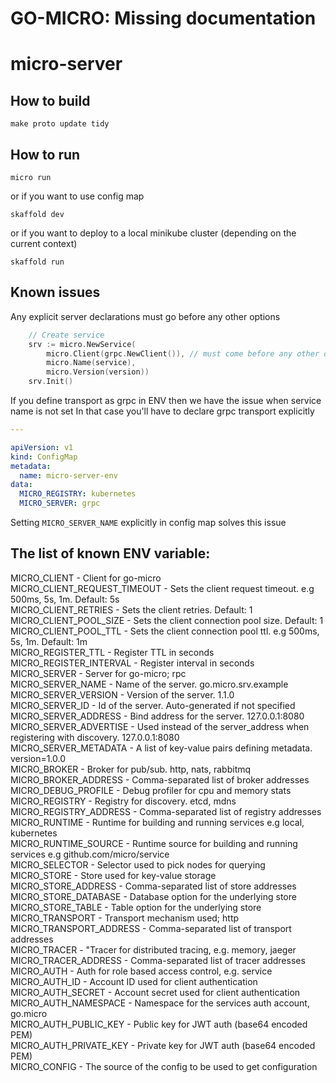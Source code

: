 # GO-MICRO: Missing documentation

# micro-server


## How to build

```shell
make proto update tidy
```

## How to run

```shell
micro run
```

or if you want to use config map

```shell
skaffold dev
```

or if you want to deploy to a local minikube cluster (depending on the current context)

```shell
skaffold run
```

## Known issues

Any explicit server declarations must go before any other options

```go
	// Create service
	srv := micro.NewService(
		micro.Client(grpc.NewClient()), // must come before any other options
		micro.Name(service),
		micro.Version(version))
	srv.Init()
```

If you define transport as grpc in ENV then we have the issue when service name is not set
In that case you'll have to declare grpc transport explicitly

```yaml
---

apiVersion: v1
kind: ConfigMap
metadata:
  name: micro-server-env
data:
  MICRO_REGISTRY: kubernetes
  MICRO_SERVER: grpc

```

Setting `MICRO_SERVER_NAME` explicitly in config map solves this issue

## The list of known ENV variable:

MICRO_CLIENT - Client for go-micro  
MICRO_CLIENT_REQUEST_TIMEOUT - Sets the client request timeout. e.g 500ms, 5s, 1m. Default: 5s  
MICRO_CLIENT_RETRIES - Sets the client retries. Default: 1  
MICRO_CLIENT_POOL_SIZE - Sets the client connection pool size. Default: 1  
MICRO_CLIENT_POOL_TTL - Sets the client connection pool ttl. e.g 500ms, 5s, 1m. Default: 1m  
MICRO_REGISTER_TTL - Register TTL in seconds  
MICRO_REGISTER_INTERVAL - Register interval in seconds  
MICRO_SERVER - Server for go-micro; rpc  
MICRO_SERVER_NAME - Name of the server. go.micro.srv.example  
MICRO_SERVER_VERSION - Version of the server. 1.1.0  
MICRO_SERVER_ID - Id of the server. Auto-generated if not specified  
MICRO_SERVER_ADDRESS - Bind address for the server. 127.0.0.1:8080  
MICRO_SERVER_ADVERTISE - Used instead of the server_address when registering with discovery. 127.0.0.1:8080  
MICRO_SERVER_METADATA - A list of key-value pairs defining metadata. version=1.0.0  
MICRO_BROKER - Broker for pub/sub. http, nats, rabbitmq  
MICRO_BROKER_ADDRESS - Comma-separated list of broker addresses  
MICRO_DEBUG_PROFILE - Debug profiler for cpu and memory stats  
MICRO_REGISTRY - Registry for discovery. etcd, mdns  
MICRO_REGISTRY_ADDRESS - Comma-separated list of registry addresses  
MICRO_RUNTIME - Runtime for building and running services e.g local, kubernetes  
MICRO_RUNTIME_SOURCE - Runtime source for building and running services e.g github.com/micro/service  
MICRO_SELECTOR - Selector used to pick nodes for querying  
MICRO_STORE - Store used for key-value storage  
MICRO_STORE_ADDRESS - Comma-separated list of store addresses  
MICRO_STORE_DATABASE - Database option for the underlying store  
MICRO_STORE_TABLE - Table option for the underlying store  
MICRO_TRANSPORT - Transport mechanism used; http  
MICRO_TRANSPORT_ADDRESS - Comma-separated list of transport addresses  
MICRO_TRACER - "Tracer for distributed tracing, e.g. memory, jaeger  
MICRO_TRACER_ADDRESS - Comma-separated list of tracer addresses  
MICRO_AUTH - Auth for role based access control, e.g. service  
MICRO_AUTH_ID - Account ID used for client authentication  
MICRO_AUTH_SECRET - Account secret used for client authentication  
MICRO_AUTH_NAMESPACE - Namespace for the services auth account, go.micro  
MICRO_AUTH_PUBLIC_KEY - Public key for JWT auth (base64 encoded PEM)  
MICRO_AUTH_PRIVATE_KEY - Private key for JWT auth (base64 encoded PEM)  
MICRO_CONFIG - The source of the config to be used to get configuration  

